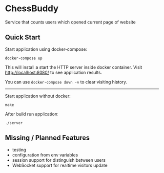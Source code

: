 ChessBuddy
==========

Service that counts users which opened current page of website


Quick Start
-----------

Start application using docker-compose:

    docker-compose up

This will install a start the HTTP server inside docker container.
Visit <http://localhost:8080/> to see application results.

You can use `docker-compose dovn -v` to clear visiting history.

---
Start application without docker:
    
    make
After build run application:

    ./server


Missing / Planned Features
--------------------------

* testing
* configuration from env variables
* session support for distinguish between users
* WebSocket support for realtime visitors update